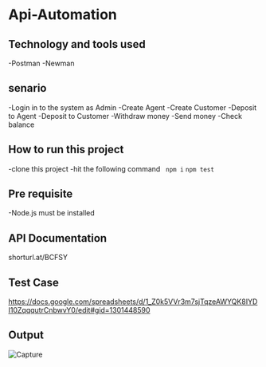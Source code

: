 # Api-Automation

## Technology and tools used
-Postman
-Newman

## senario
  -Login in to the system as Admin
  -Create Agent
  -Create Customer
  -Deposit to Agent
  -Deposit to Customer
  -Withdraw money
  -Send money
  -Check balance
  
## How to run this project
  -clone this project
  -hit the following command
  ``` npm i```
  ``` npm test ```
  
## Pre requisite
 -Node.js must be installed
 
## API Documentation
 shorturl.at/BCFSY
 
## Test Case
https://docs.google.com/spreadsheets/d/1_Z0k5VVr3m7sjTqzeAWYQK8IYDI10ZqqqutrCnbwvY0/edit#gid=1301448590

## Output

![Capture](https://user-images.githubusercontent.com/52061402/194730531-91b4ba1c-e990-4032-8b92-053a30192299.JPG)




 
